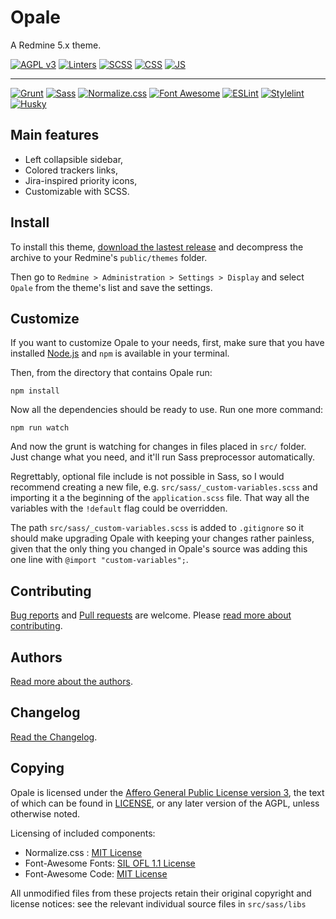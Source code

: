 Opale
=====

A Redmine 5.x theme.

[![AGPL v3](https://img.shields.io/badge/License-AGPL%20v3-blue.svg)](https://www.gnu.org/licenses/agpl-3.0)
[![Linters](https://github.com/gagnieray/opale/actions/workflows/lint.yml/badge.svg)](https://github.com/gagnieray/opale/actions/workflows/lint.yml)
[![SCSS](https://img.shields.io/badge/SCSS%20code%20style-Standard-brightgreen.svg)](https://github.com/stylelint-scss/stylelint-config-standard-scss)
[![CSS](https://img.shields.io/badge/CSS%20code%20style-SMACSS-brightgreen.svg)](https://github.com/cahamilton/stylelint-config-property-sort-order-smacss)
[![JS](https://img.shields.io/badge/JS%20code%20style-Standard-brightgreen.svg)](https://github.com/standard/eslint-config-standard)

---

[![Grunt](https://img.shields.io/badge/Grunt-E48632?logo=grunt&logoColor=white)](https://gruntjs.com/)
[![Sass](https://img.shields.io/badge/Sass-CC6699?logo=sass&logoColor=white)](https://sass-lang.com/)
[![Normalize.css](https://img.shields.io/badge/Normalize.css-e3695f?logo=data:image/svg+xml;base64,PD94bWwgdmVyc2lvbj0iMS4wIiBlbmNvZGluZz0iVVRGLTgiPz4KPHN2ZyB3aWR0aD0iNTIuMjM0IiBoZWlnaHQ9IjMyLjg5MyIgdmVyc2lvbj0iMS4xIiB4bWxucz0iaHR0cDovL3d3dy53My5vcmcvMjAwMC9zdmciPgogPHBhdGggZD0ibTE1LjY5NiAwdjE0Ljc3bC0xNS42OTYgMi4wNTUgMjAuNTg3IDIuNjk1di01LjU4M2wxNS45NSAxOC45NTZ2LTE0Ljc3bDE1LjY5Ny0yLjA1NC0yMC41ODctMi42OTV2NS41OHoiIGZpbGw9IiNmZmYiLz4KPC9zdmc+Cg==)](https://necolas.github.io/normalize.css/)
[![Font Awesome](https://img.shields.io/badge/Font%20Awesome-538dd7?logo=fontawesome&logoColor=white)](https://fontawesome.com/)
[![ESLint](https://img.shields.io/badge/ESLint-3A33D1?logo=eslint&logoColor=white)](https://eslint.org/)
[![Stylelint](https://img.shields.io/badge/Stylelint-000?logo=stylelint&logoColor=white)](https://stylelint.io/)
[![Husky](https://img.shields.io/badge/Husky-42b983?&logo=git&logoColor=white)](https://typicode.github.io/husky/)

## Main features

* Left collapsible sidebar,
* Colored trackers links,
* Jira-inspired priority icons,
* Customizable with SCSS.

## Install

To install this theme, [download the lastest release](https://github.com/gagnieray/opale/archive/master.zip) and decompress the archive to your Redmine's `public/themes` folder.

Then go to `Redmine > Administration > Settings > Display` and select `Opale` from the theme's list and save the settings.

## Customize

If you want to customize Opale to your needs, first, make sure that you have installed [Node.js](https://nodejs.org/) and `npm` is available in your terminal.

Then, from the directory that contains Opale run:

    npm install

Now all the dependencies should be ready to use. Run one more command:

    npm run watch

And now the grunt is watching for changes in files placed in `src/` folder. Just change what you need, and it'll run Sass preprocessor automatically.

Regrettably, optional file include is not possible in Sass, so I would recommend creating a new file, e.g. `src/sass/_custom-variables.scss` and importing it a the beginning of the `application.scss` file. That way all the variables with the `!default` flag could be overridden.

The path `src/sass/_custom-variables.scss` is added to `.gitignore` so it should make upgrading Opale with keeping your changes rather painless, given that the only thing you changed in Opale's source was adding this one line with `@import "custom-variables";`.

## Contributing

[Bug reports](https://github.com/gagnieray/opale/issues) and [Pull requests](https://github.com/gagnieray/opale/pulls) are welcome.
Please [read more about contributing](./CONTRIBUTING.md).

## Authors

[Read more about the authors](./AUTHORS.md).

## Changelog

[Read the Changelog](./CHANGELOG.md).

## Copying

Opale is licensed under the [Affero General Public License version 3](https://www.gnu.org/licenses/agpl-3.0), the text of which can be found in [LICENSE](./LICENSE), or any later version of the AGPL, unless otherwise noted.

Licensing of included components:
* Normalize.css : [MIT License](https://github.com/necolas/normalize.css/blob/master/LICENSE.md)
* Font-Awesome Fonts: [SIL OFL 1.1 License](https://github.com/FortAwesome/Font-Awesome/blob/6.x/LICENSE.txt#L21)
* Font-Awesome Code: [MIT License](https://github.com/FortAwesome/Font-Awesome/blob/6.x/LICENSE.txt#L121)

All unmodified files from these projects retain their original copyright and license notices: see the relevant individual source files in `src/sass/libs`
